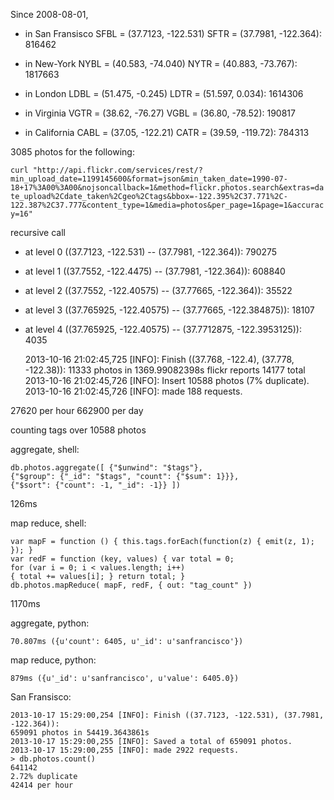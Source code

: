 Since 2008-08-01,

-  in San Fransisco SFBL = (37.7123, -122.531) SFTR = (37.7981, -122.364): 816462

-  in New-York NYBL = (40.583, -74.040) NYTR = (40.883, -73.767): 1817663

-  in London LDBL = (51.475, -0.245) LDTR = (51.597, 0.034): 1614306

-  in Virginia VGTR = (38.62, -76.27) VGBL = (36.80, -78.52): 190817

-  in California CABL = (37.05, -122.21) CATR = (39.59, -119.72): 784313

3085 photos for the following:

```curl "http://api.flickr.com/services/rest/?min_upload_date=1199145600&format=json&min_taken_date=1990-07-18+17%3A00%3A00&nojsoncallback=1&method=flickr.photos.search&extras=date_upload%2Cdate_taken%2Cgeo%2Ctags&bbox=-122.395%2C37.771%2C-122.387%2C37.777&content_type=1&media=photos&per_page=1&page=1&accuracy=16"```

recursive call

-  at level 0 ((37.7123, -122.531) -- (37.7981, -122.364)): 790275

-  at level 1 ((37.7552, -122.4475) -- (37.7981, -122.364)): 608840

-  at level 2 ((37.7552, -122.40575) -- (37.77665, -122.364)): 35522

-  at level 3 ((37.765925, -122.40575) -- (37.77665, -122.384875)): 18107

-  at level 4 ((37.765925, -122.40575) -- (37.7712875, -122.3953125)): 4035




    2013-10-16 21:02:45,725 [INFO]: Finish ((37.768, -122.4), (37.778, -122.38)):
    11333 photos in 1369.99082398s
    flickr reports 14177 total
    2013-10-16 21:02:45,726 [INFO]: Insert 10588 photos (7% duplicate).
    2013-10-16 21:02:45,726 [INFO]: made 188 requests.

27620 per hour
662900 per day

counting tags over 10588 photos

aggregate, shell:

    db.photos.aggregate([ {"$unwind": "$tags"},
    {"$group": {"_id": "$tags", "count": {"$sum": 1}}},
    {"$sort": {"count": -1, "_id": -1}} ])
126ms

map reduce, shell:

    var mapF = function () { this.tags.forEach(function(z) { emit(z, 1); }); }
    var redF = function (key, values) { var total = 0;
    for (var i = 0; i < values.length; i++)
    { total += values[i]; } return total; }
    db.photos.mapReduce( mapF, redF, { out: "tag_count" })
1170ms

aggregate, python:

	70.807ms ({u'count': 6405, u'_id': u'sanfrancisco'})
map reduce, python:

	879ms ({u'_id': u'sanfrancisco', u'value': 6405.0})

San Fransisco:

	2013-10-17 15:29:00,254 [INFO]: Finish ((37.7123, -122.531), (37.7981, -122.364)):
	659091 photos in 54419.3643861s
	2013-10-17 15:29:00,255 [INFO]: Saved a total of 659091 photos.
	2013-10-17 15:29:00,255 [INFO]: made 2922 requests.
	> db.photos.count()
	641142
	2.72% duplicate
	42414 per hour
